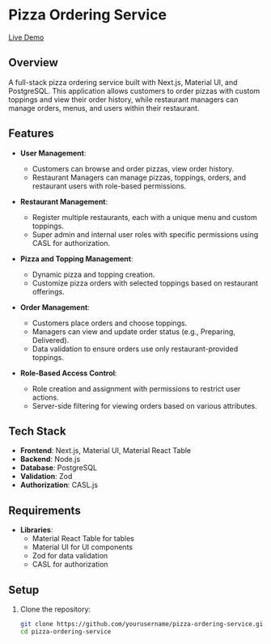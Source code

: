 # Pizza Ordering Service

[Live Demo](https://pizza-hub-lac.vercel.app/)

## Overview
A full-stack pizza ordering service built with Next.js, Material UI, and PostgreSQL. This application allows customers to order pizzas with custom toppings and view their order history, while restaurant managers can manage orders, menus, and users within their restaurant.

## Features
- **User Management**: 
  - Customers can browse and order pizzas, view order history.
  - Restaurant Managers can manage pizzas, toppings, orders, and restaurant users with role-based permissions.

- **Restaurant Management**: 
  - Register multiple restaurants, each with a unique menu and custom toppings.
  - Super admin and internal user roles with specific permissions using CASL for authorization.

- **Pizza and Topping Management**: 
  - Dynamic pizza and topping creation.
  - Customize pizza orders with selected toppings based on restaurant offerings.

- **Order Management**: 
  - Customers place orders and choose toppings. 
  - Managers can view and update order status (e.g., Preparing, Delivered).
  - Data validation to ensure orders use only restaurant-provided toppings.

- **Role-Based Access Control**: 
  - Role creation and assignment with permissions to restrict user actions. 
  - Server-side filtering for viewing orders based on various attributes.

## Tech Stack
- **Frontend**: Next.js, Material UI, Material React Table
- **Backend**: Node.js
- **Database**: PostgreSQL
- **Validation**: Zod
- **Authorization**: CASL.js

## Requirements
- **Libraries**: 
  - Material React Table for tables
  - Material UI for UI components
  - Zod for data validation
  - CASL for authorization

## Setup
1. Clone the repository:
   ```bash
   git clone https://github.com/yourusername/pizza-ordering-service.git
   cd pizza-ordering-service